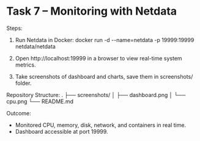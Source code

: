 # Task 7 – Monitoring with Netdata

Steps:
1. Run Netdata in Docker:
   docker run -d --name=netdata -p 19999:19999 netdata/netdata

2. Open http://localhost:19999 in a browser to view real-time system metrics.

3. Take screenshots of dashboard and charts, save them in screenshots/ folder.

Repository Structure:
.
├── screenshots/
│   ├── dashboard.png
│   └── cpu.png
└── README.md

Outcome:
- Monitored CPU, memory, disk, network, and containers in real time.
- Dashboard accessible at port 19999.
